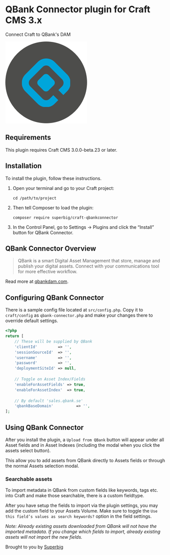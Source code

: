 # QBank Connector plugin for Craft CMS 3.x

Connect Craft to QBank's DAM

![Screenshot](resources/icon.png)

## Requirements

This plugin requires Craft CMS 3.0.0-beta.23 or later.

## Installation

To install the plugin, follow these instructions.

1.  Open your terminal and go to your Craft project:

        cd /path/to/project

2.  Then tell Composer to load the plugin:

        composer require superbig/craft-qbankconnector

3.  In the Control Panel, go to Settings → Plugins and click the “Install” button for QBank Connector.

## QBank Connector Overview

> QBank is a smart Digital Asset Management that store, manage and publish your digital assets. Connect with your communications tool for more effective workflow.

Read more at [qbankdam.com](https://www.qbankdam.com/en/start).

## Configuring QBank Connector

There is a sample config file located at `src/config.php`. Copy it to `craft/config` as `qbank-connector.php`
and make your changes there to override default settings.

```php
<?php
return [
    // These will be supplied by QBank
    'clientId'         => '',
    'sessionSourceId'  => '',
    'username'         => '',
    'password'         => '',
    'deploymentSiteId' => null,

    // Toggle on Asset Index/Fields
    'enableForAssetFields' => true,
    'enableForAssetIndex'  => true,

    // By default 'sales.qbank.se'
    'qbankBaseDomain'          => '',
];

```

## Using QBank Connector

After you install the plugin, a `Upload from QBank` button will appear under all Asset fields and in Asset Indexes (including the modal when you click the assets select button).

This allow you to add assets from QBank directly to Assets fields or through the normal Assets selection modal.

### Searchable assets

To import metadata in QBank from custom fields like keywords, tags etc. into Craft and make those searchable, there is a custom fieldtype.

After you have setup the fields to import via the plugin settings, you may add the custom field to your Assets Volume. Make sure to toggle the `Use this field’s values as search keywords?` option in the field settings.

_Note: Already existing assets downloaded from QBank will not have the imported metadata. If you change which fields to import, already existing assets will not import the new fields._

Brought to you by [Superbig](https://superbig.co)
